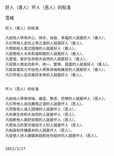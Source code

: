 好人（善人）坏人（恶人）的标准

雪峰


    好人（善人）的标准

    凡给他人带来开心、快乐、自由、幸福的人就是好人（善人）。
    凡引导他人走向上帝之道的人就是好人（善人）。
    凡帮助他人度过困境的人就是好人（善人）。
    凡促使他人关系和谐和睦的人就是好人（善人）。
    凡爱惜、爱护生命和大自然的人就是好人（善人）。
    凡促使人类走向和平、统一、繁荣、昌盛的人就是好人（善人）。
    凡能自食其力不给他人带来烦恼和痛苦的人就是好人（善人）。
    凡引导他人走向美好未来的人就是好人（善人）。


    坏人（恶人）的标准

    凡给他人带来烦恼、痛苦、焦虑、恐惧的人就是坏人（恶人）。
    凡引导他人走向魔鬼之道的人就是坏人（恶人）。
    凡导致他人进入困境的人就是坏人（恶人）。
    凡伤害生命和大自然的人就是坏人（恶人）。
    凡阻断他人美好前程的人就是坏人（恶人）。
    凡把自己的意志强加于人的人就是坏人（恶人）。
    凡制造和传播是非的人就是坏人（恶人）。
    凡促使人进入婚姻家庭和任何组织的人就是坏人（恶人）。


    2011/3/17



